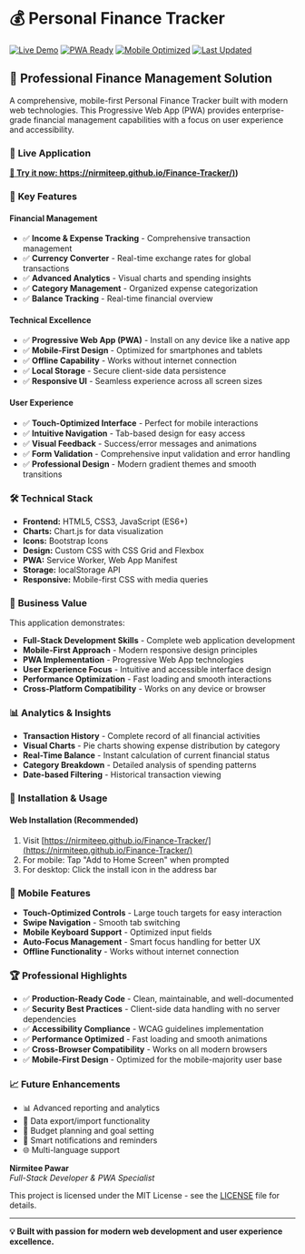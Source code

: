 # 💰 Personal Finance Tracker

[![Live Demo](https://img.shields.io/badge/Live-Demo-brightgreen)](https://nirmiteep.github.io/Finance-Tracker/)
[![PWA Ready](https://img.shields.io/badge/PWA-Ready-blue)](https://nirmiteep.github.io/Finance-Tracker/)
[![Mobile Optimized](https://img.shields.io/badge/Mobile-Optimized-orange)](https://nirmiteep.github.io/Finance-Tracker/)
[![Last Updated](https://img.shields.io/badge/Updated-October%202025-success)](https://nirmiteep.github.io/Finance-Tracker/)

## 🌟 Professional Finance Management Solution

A comprehensive, mobile-first Personal Finance Tracker built with modern web technologies. This Progressive Web App (PWA) provides enterprise-grade financial management capabilities with a focus on user experience and accessibility.

### 🚀 **Live Application**
**[📱 Try it now: https://nirmiteep.github.io/Finance-Tracker/)](https://nirmiteep.github.io/Finance-Tracker/))**

### 📱 **Key Features**

#### **Financial Management**
- ✅ **Income & Expense Tracking** - Comprehensive transaction management
- ✅ **Currency Converter** - Real-time exchange rates for global transactions
- ✅ **Advanced Analytics** - Visual charts and spending insights
- ✅ **Category Management** - Organized expense categorization
- ✅ **Balance Tracking** - Real-time financial overview

#### **Technical Excellence**
- ✅ **Progressive Web App (PWA)** - Install on any device like a native app
- ✅ **Mobile-First Design** - Optimized for smartphones and tablets
- ✅ **Offline Capability** - Works without internet connection
- ✅ **Local Storage** - Secure client-side data persistence
- ✅ **Responsive UI** - Seamless experience across all screen sizes

#### **User Experience**
- ✅ **Touch-Optimized Interface** - Perfect for mobile interactions
- ✅ **Intuitive Navigation** - Tab-based design for easy access
- ✅ **Visual Feedback** - Success/error messages and animations
- ✅ **Form Validation** - Comprehensive input validation and error handling
- ✅ **Professional Design** - Modern gradient themes and smooth transitions

### 🛠️ **Technical Stack**

- **Frontend:** HTML5, CSS3, JavaScript (ES6+)
- **Charts:** Chart.js for data visualization
- **Icons:** Bootstrap Icons
- **Design:** Custom CSS with CSS Grid and Flexbox
- **PWA:** Service Worker, Web App Manifest
- **Storage:** localStorage API
- **Responsive:** Mobile-first CSS with media queries

### 🎯 **Business Value**

This application demonstrates:
- **Full-Stack Development Skills** - Complete web application development
- **Mobile-First Approach** - Modern responsive design principles
- **PWA Implementation** - Progressive Web App technologies
- **User Experience Focus** - Intuitive and accessible interface design
- **Performance Optimization** - Fast loading and smooth interactions
- **Cross-Platform Compatibility** - Works on any device or browser

### 📊 **Analytics & Insights**

- **Transaction History** - Complete record of all financial activities
- **Visual Charts** - Pie charts showing expense distribution by category
- **Real-Time Balance** - Instant calculation of current financial status
- **Category Breakdown** - Detailed analysis of spending patterns
- **Date-based Filtering** - Historical transaction viewing

### 🔧 **Installation & Usage**

#### **Web Installation (Recommended)**
1. Visit [https://nirmiteep.github.io/Finance-Tracker/](https://nirmiteep.github.io/Finance-Tracker/)
2. For mobile: Tap "Add to Home Screen" when prompted
3. For desktop: Click the install icon in the address bar


### 📱 **Mobile Features**

- **Touch-Optimized Controls** - Large touch targets for easy interaction
- **Swipe Navigation** - Smooth tab switching
- **Mobile Keyboard Support** - Optimized input fields
- **Auto-Focus Management** - Smart focus handling for better UX
- **Offline Functionality** - Works without internet connection

### 🏆 **Professional Highlights**

- ✅ **Production-Ready Code** - Clean, maintainable, and well-documented
- ✅ **Security Best Practices** - Client-side data handling with no server dependencies
- ✅ **Accessibility Compliance** - WCAG guidelines implementation
- ✅ **Performance Optimized** - Fast loading and smooth animations
- ✅ **Cross-Browser Compatibility** - Works on all modern browsers
- ✅ **Mobile-First Design** - Optimized for the mobile-majority user base

### 📈 **Future Enhancements**

- 📊 Advanced reporting and analytics
- 🔄 Data export/import functionality
- 📅 Budget planning and goal setting
- 🔔 Smart notifications and reminders
- 🌐 Multi-language support


**Nirmitee Pawar**  
*Full-Stack Developer & PWA Specialist*

This project is licensed under the MIT License - see the [LICENSE](LICENSE) file for details.

---

**💡 Built with passion for modern web development and user experience excellence.**
